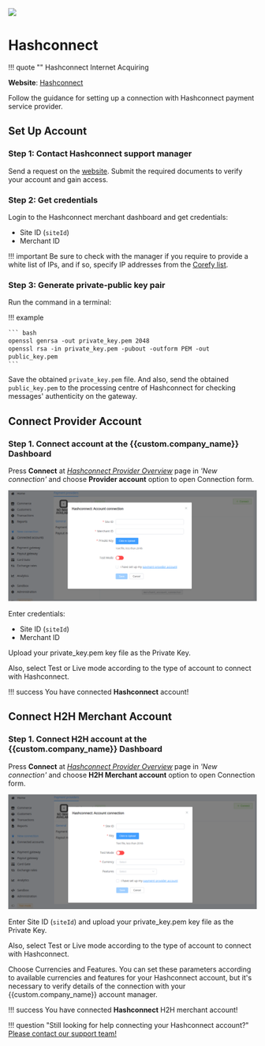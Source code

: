 <img src="https://static.openfintech.io/payment_providers/hashconnect/logo.png?w=400" width="400px" >

# Hashconnect

!!! quote ""
    Hashconnect Internet Acquiring

**Website**: [Hashconnect](http://hashconnect.eu/)

Follow the guidance for setting up a connection with Hashconnect payment service provider.

## Set Up Account

### Step 1: Contact Hashconnect support manager

Send a request on the [website](http://hashconnect.eu/). Submit the required documents to verify your account and gain access.

### Step 2: Get credentials

Login to the Hashconnect merchant dashboard and get credentials:

* Site ID (`siteId`)
* Merchant ID

!!! important
    Be sure to check with the manager if you require to provide a white list of IPs, and if so, specify IP addresses from the [Corefy list](/integration/ips/).

### Step 3: Generate private-public key pair

Run the command in a terminal:

!!! example
    
    ``` bash
    openssl genrsa -out private_key.pem 2048
    openssl rsa -in private_key.pem -pubout -outform PEM -out public_key.pem
    ```

Save the obtained `private_key.pem` file. And also, send the obtained `public_key.pem` to the processing centre of Hashconnect for checking messages' authenticity on the gateway.

## Connect Provider Account

### Step 1. Connect account at the {{custom.company_name}} Dashboard

Press **Connect** at [*Hashconnect Provider Overview*]({{custom.dashboard_base_url}}connect-directory/payment-providers/hashconnect/general) page in *'New connection'* and choose **Provider account** option to open Connection form.

![Connect](images/provider-account.png)

Enter credentials:

* Site ID (`siteId`)
* Merchant ID

Upload your private_key.pem key file as the Private Key.

Also, select Test or Live mode according to the type of account to connect with Hashconnect.

!!! success
    You have connected **Hashconnect** account!

## Connect H2H Merchant Account

### Step 1. Connect H2H account at the {{custom.company_name}} Dashboard

Press **Connect** at [*Hashconnect Provider Overview*]({{custom.dashboard_base_url}}connect-directory/payment-providers/hashconnect/general) page in *'New connection'* and choose **H2H Merchant account** option to open Connection form.

![Connect](images/h2h-merchant-account.png)

Enter Site ID (`siteId`) and upload your private_key.pem key file as the Private Key.

Also, select Test or Live mode according to the type of account to connect with Hashconnect.

Choose Currencies and Features. You can set these parameters according to available currencies and features for your Hashconnect account, but it's necessary to verify details of the connection with your {{custom.company_name}} account manager.

!!! success
    You have connected **Hashconnect** H2H merchant account!

!!! question "Still looking for help connecting your Hashconnect account?"
    <!--email_off-->[Please contact our support team!](mailto:{{custom.support_email}})<!--/email_off-->
